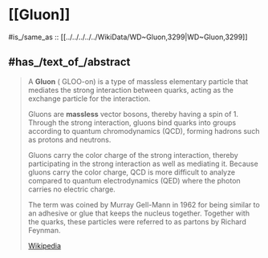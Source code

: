 
# [[Gluon]] 

#is_/same_as :: [[../../../../../WikiData/WD~Gluon,3299|WD~Gluon,3299]] 

## #has_/text_of_/abstract 

> A **Gluon** ( GLOO-on) is a type of massless elementary particle 
> that mediates the strong interaction between quarks, 
> acting as the exchange particle for the interaction. 
> 
> Gluons are **massless** vector bosons, thereby having a spin of 1. 
> Through the strong interaction, 
> gluons bind quarks into groups according to quantum chromodynamics (QCD), 
> forming hadrons such as protons and neutrons.
>
> Gluons carry the color charge of the strong interaction, 
> thereby participating in the strong interaction as well as mediating it. 
> Because gluons carry the color charge, 
> QCD is more difficult to analyze compared to quantum electrodynamics (QED) 
> where the photon carries no electric charge.
>
> The term was coined by Murray Gell-Mann in 1962 
> for being similar to an adhesive or glue that keeps the nucleus together. 
> Together with the quarks, these particles were referred to as partons by Richard Feynman.
>
> [Wikipedia](https://en.wikipedia.org/wiki/Gluon) 



